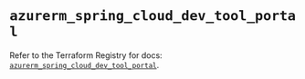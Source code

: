 # `azurerm_spring_cloud_dev_tool_portal`

Refer to the Terraform Registry for docs: [`azurerm_spring_cloud_dev_tool_portal`](https://registry.terraform.io/providers/hashicorp/azurerm/4.13.0/docs/resources/spring_cloud_dev_tool_portal).
